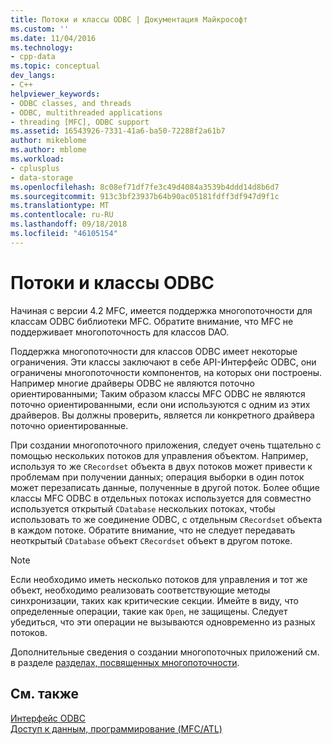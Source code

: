 ```yaml
---
title: Потоки и классы ODBC | Документация Майкрософт
ms.custom: ''
ms.date: 11/04/2016
ms.technology:
- cpp-data
ms.topic: conceptual
dev_langs:
- C++
helpviewer_keywords:
- ODBC classes, and threads
- ODBC, multithreaded applications
- threading [MFC], ODBC support
ms.assetid: 16543926-7331-41a6-ba50-72288f2a61b7
author: mikeblome
ms.author: mblome
ms.workload:
- cplusplus
- data-storage
ms.openlocfilehash: 8c08ef71df7fe3c49d4084a3539b4ddd14d8b6d7
ms.sourcegitcommit: 913c3bf23937b64b90ac05181fdff3df947d9f1c
ms.translationtype: MT
ms.contentlocale: ru-RU
ms.lasthandoff: 09/18/2018
ms.locfileid: "46105154"
---
```

# <a name="odbc-classes-and-threads"></a>Потоки и классы ODBC

Начиная с версии 4.2 MFC, имеется поддержка многопоточности для классам ODBC библиотеки MFC. Обратите внимание, что MFC не поддерживает многопоточность для классов DAO.  
  
Поддержка многопоточности для классов ODBC имеет некоторые ограничения. Эти классы заключают в себе API-Интерфейс ODBC, они ограничены многопоточности компонентов, на которых они построены. Например многие драйверы ODBC не являются поточно ориентированными; Таким образом классы MFC ODBC не являются поточно ориентированными, если они используются с одним из этих драйверов. Вы должны проверить, является ли конкретного драйвера поточно ориентированные.  
  
При создании многопоточного приложения, следует очень тщательно с помощью нескольких потоков для управления объектом. Например, используя то же `CRecordset` объекта в двух потоков может привести к проблемам при получении данных; операция выборки в один поток может перезаписать данные, полученные в другой поток. Более общие классы MFC ODBC в отдельных потоках используется для совместно используется открытый `CDatabase` нескольких потоках, чтобы использовать то же соединение ODBC, с отдельным `CRecordset` объекта в каждом потоке. Обратите внимание, что не следует передавать неоткрытый `CDatabase` объект `CRecordset` объект в другом потоке.  
  
> [!NOTE]
>  Если необходимо иметь несколько потоков для управления и тот же объект, необходимо реализовать соответствующие методы синхронизации, таких как критические секции. Имейте в виду, что определенные операции, такие как `Open`, не защищены. Следует убедиться, что эти операции не вызываются одновременно из разных потоков.  
  
Дополнительные сведения о создании многопоточных приложений см. в разделе [разделах, посвященных многопоточности](../../parallel/multithreading-support-for-older-code-visual-cpp.md).  
  
## <a name="see-also"></a>См. также  

[Интерфейс ODBC](../../data/odbc/open-database-connectivity-odbc.md)<br/>
[Доступ к данным, программирование (MFC/ATL)](../../data/data-access-programming-mfc-atl.md)